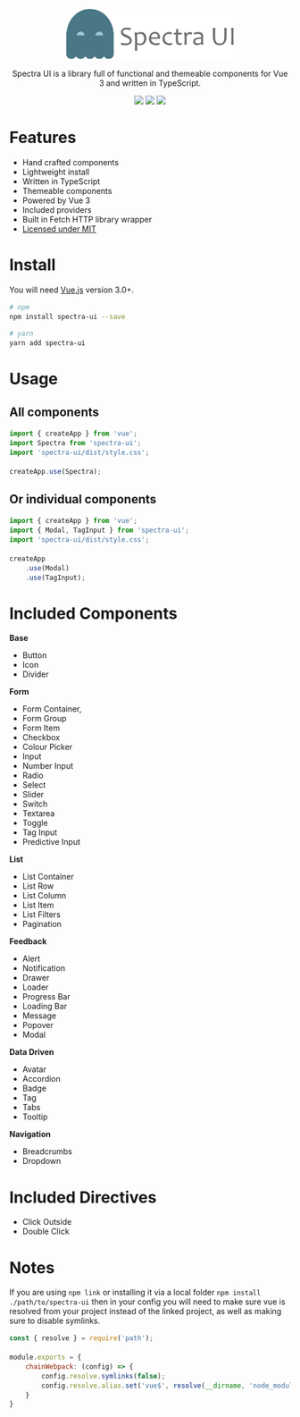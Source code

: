 <p align="center">
	<a href="#">
		<img width="300" src="spectra-ui-text.svg">
	</a>
</p>

<p align="center">
	Spectra UI is a library full of functional and themeable components for Vue 3 and written in TypeScript.
</p>

<p align="center">
	<img src="https://img.shields.io/npm/v/spectra-ui?color=blue">
	<img src="https://img.shields.io/npm/l/spectra-ui">
	<img src="https://img.shields.io/npm/dw/spectra-ui">
</p>

<!--<p align="center">
	<a href="#">Explore the docs</a>
</p>-->

# Features
* Hand crafted components
* Lightweight install
* Written in TypeScript
* Themeable components
* Powered by Vue 3
* Included providers
* Built in Fetch HTTP library wrapper
* [Licensed under MIT](https://raw.githubusercontent.com/dannysmc95/spectra-ui/master/LICENSE)

# Install

You will need [Vue.js](https://v3.vuejs.org/) version 3.0+.

```bash
# npm
npm install spectra-ui --save
```

```bash
# yarn
yarn add spectra-ui
```

# Usage

## All components

```typescript
import { createApp } from 'vue';
import Spectra from 'spectra-ui';
import 'spectra-ui/dist/style.css';

createApp.use(Spectra);
```

## Or individual components

```typescript
import { createApp } from 'vue';
import { Modal, TagInput } from 'spectra-ui';
import 'spectra-ui/dist/style.css';

createApp
	.use(Modal)
	.use(TagInput);
```

# Included Components

**Base**
* Button
* Icon
* Divider

**Form**
* Form Container,
* Form Group
* Form Item
* Checkbox
* Colour Picker
* Input
* Number Input
* Radio
* Select
* Slider
* Switch
* Textarea
* Toggle
* Tag Input
* Predictive Input

**List**
* List Container
* List Row
* List Column
* List Item
* List Filters
* Pagination

**Feedback**
* Alert
* Notification
* Drawer
* Loader
* Progress Bar
* Loading Bar
* Message
* Popover
* Modal

**Data Driven**
* Avatar
* Accordion
* Badge
* Tag
* Tabs
* Tooltip

**Navigation**
* Breadcrumbs
* Dropdown

# Included Directives
* Click Outside
* Double Click



# Notes

If you are using `npm link` or installing it via a local folder `npm install ./path/to/spectra-ui` then in your config you will need to make sure vue is resolved from your project instead of the linked project, as well as making sure to disable symlinks.

```javascript
const { resolve } = require('path');

module.exports = {
	chainWebpack: (config) => {
		config.resolve.symlinks(false);
		config.resolve.alias.set('vue$', resolve(__dirname, 'node_modules/vue'));
	}
}
```